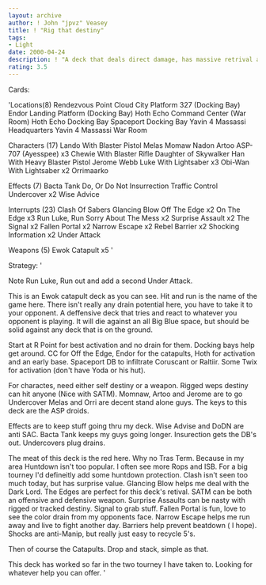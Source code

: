 ```yaml
---
layout: archive
author: ! John "jpvz" Veasey
title: ! "Rig that destiny"
tags:
- Light
date: 2000-04-24
description: ! "A deck that deals direct damage, has massive retrival and should be able to hang with any deck."
rating: 3.5
---
```

Cards: 

'Locations(8)
Rendezvous Point
Cloud City Platform 327 (Docking Bay)
Endor Landing Platform (Docking Bay)
Hoth Echo Command Center (War Room)
Hoth Echo Docking Bay
Spaceport Docking Bay
Yavin 4 Massassi Headquarters
Yavin 4 Massassi War Room

Characters (17)
Lando With Blaster Pistol
Melas
Momaw Nadon
Artoo
ASP-707 (Ayesspee)  x3
Chewie With Blaster Rifle
Daughter of Skywalker
Han With Heavy Blaster Pistol
Jerome Webb
Luke With Lightsaber  x3
Obi-Wan With Lightsaber  x2
Orrimaarko


Effects (7)
Bacta Tank
Do, Or Do Not
Insurrection
Traffic Control
Undercover  x2
Wise Advice

Interrupts (23)
Clash Of Sabers
Glancing Blow
Off The Edge  x2
On The Edge  x3
Run Luke, Run
Sorry About The Mess  x2
Surprise Assault  x2
The Signal  x2
Fallen Portal  x2
Narrow Escape  x2
Rebel Barrier  x2
Shocking Information  x2
Under Attack

Weapons (5)
Ewok Catapult  x5
'

Strategy: '

Note Run Luke, Run out and add a second Under Attack.

This is an Ewok catapult deck as you can see. Hit and run is the name of the game here. There isn't really any drain potential here, you have to take it to your opponent. A deffensive deck that tries and react to whatever you opponent is playing. It will die against an all Big Blue space, but should be solid against any deck that is on the ground.

Start at R Point for best activation and no drain for them. Docking bays help get around. CC for Off the Edge, Endor for the catapults, Hoth for activation and an early base. Spaceport DB to infiltrate Coruscant or Raltiir. Some Twix for activation (don't have Yoda or his hut).

For charactes, need either self destiny or a weapon. Rigged weps destiny can hit anyone (Nice with SATM). Momnaw, Artoo and Jerome are to go Undercover Melas and Orri are decent stand alone guys. The keys to this deck are the ASP droids.

Effects are to keep stuff going thru my deck. Wise Advise and DoDN are anti SAC. Bacta Tank keeps my guys going longer. Insurection gets the DB's out. Undercovers plug drains.

The meat of this deck is the red here. Why no Tras Term. Because in my area Huntdown isn't too popular. I often see more Rops and ISB. For a big tourney I'd defineitly add some huntdown protection. Clash isn't seen too much today, but has surprise value. Glancing Blow helps me deal with the Dark Lord. The Edges are perfect for this deck's retival. SATM can be both an offensive and defensive weapon. Surprise Assaults can be nasty with rigged or tracked destiny. Signal to grab stuff. Fallen Portal is fun, love to see the color drain from my opponents face. Narrow Escape helps me run away and live to fight another day. Barriers help prevent beatdown ( I hope). Shocks are anti-Manip, but really just easy to recycle 5's.

Then of course the Catapults. Drop and stack, simple as that.

This deck has worked so far in the two tourney I have taken to. Looking for whatever help you can offer. '